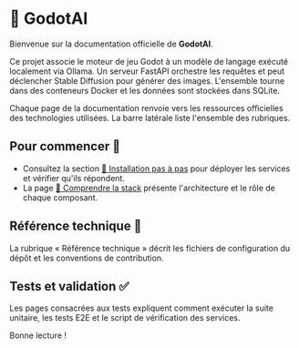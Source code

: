 # 🤖 GodotAI

Bienvenue sur la documentation officielle de **GodotAI**.

Ce projet associe le moteur de jeu Godot à un modèle de langage exécuté localement via Ollama. Un serveur FastAPI orchestre les requêtes et peut déclencher Stable Diffusion pour générer des images. L'ensemble tourne dans des conteneurs Docker et les données sont stockées dans SQLite.

Chaque page de la documentation renvoie vers les ressources officielles des technologies utilisées. La barre latérale liste l'ensemble des rubriques.

## Pour commencer 🚀

- Consultez la section [🚀 Installation pas à pas](installation.md) pour déployer les services et vérifier qu'ils répondent.
- La page [🧩 Comprendre la stack](stack.md) présente l'architecture et le rôle de chaque composant.

## Référence technique 📁

La rubrique « Référence technique » décrit les fichiers de configuration du dépôt et les conventions de contribution.

## Tests et validation ✅

Les pages consacrées aux tests expliquent comment exécuter la suite unitaire, les tests E2E et le script de vérification des services.

Bonne lecture !
